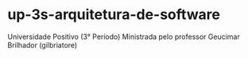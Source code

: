 # up-3s-arquitetura-de-software
Universidade Positivo (3° Período)
Ministrada pelo professor Geucimar Brilhador (gilbriatore)
